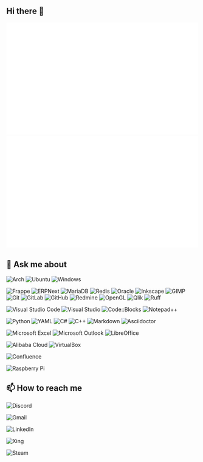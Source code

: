 ## Hi there 👋

<!--
**Mutantpenguin/Mutantpenguin** is a ✨ _special_ ✨ repository because its `README.md` (this file) appears on your GitHub profile.

Here are some ideas to get you started:

- 🔭 I’m currently working on ...
- 🌱 I’m currently learning ...
- 👯 I’m looking to collaborate on ...
- 🤔 I’m looking for help with ...
- 💬 Ask me about ...
- 📫 How to reach me: ...
- 😄 Pronouns: ...
- ⚡ Fun fact: ...
-->

![](https://raw.githubusercontent.com/Mutantpenguin/github-stats/master/generated/overview.svg#gh-dark-mode-only)
![](https://raw.githubusercontent.com/Mutantpenguin/github-stats/master/generated/languages.svg#gh-dark-mode-only)

## 💬 Ask me about

![Arch](https://img.shields.io/badge/Arch%20Linux-1793D1.svg?style=for-the-badge&logo=Arch-Linux&logoColor=white)
![Ubuntu](https://img.shields.io/badge/Ubuntu-E95420.svg?style=for-the-badge&logo=Ubuntu&logoColor=white)
![Windows](https://img.shields.io/badge/Windows-0078D4.svg?style=for-the-badge&logo=Windows&logoColor=white)

![Frappe](https://img.shields.io/badge/Frappe-0089FF.svg?style=for-the-badge&logo=Frappe&logoColor=white)
![ERPNext](https://img.shields.io/badge/ERPNext-0089FF.svg?style=for-the-badge&logo=ERPNext&logoColor=white)
![MariaDB](https://img.shields.io/badge/MariaDB-003545.svg?style=for-the-badge&logo=MariaDB&logoColor=white)
![Redis](https://img.shields.io/badge/Redis-FF4438.svg?style=for-the-badge&logo=Redis&logoColor=white)
![Oracle](https://img.shields.io/badge/Oracle-F80000.svg?style=for-the-badge&logo=Oracle&logoColor=white)
![Inkscape](https://img.shields.io/badge/Inkscape-000000.svg?style=for-the-badge&logo=Inkscape&logoColor=white)
![GIMP](https://img.shields.io/badge/GIMP-5C5543.svg?style=for-the-badge&logo=GIMP&logoColor=white)
![Git](https://img.shields.io/badge/Git-F05032.svg?style=for-the-badge&logo=Git&logoColor=white)
![GitLab](https://img.shields.io/badge/GitLab-FC6D26.svg?style=for-the-badge&logo=GitLab&logoColor=white)
![GitHub](https://img.shields.io/badge/GitHub-181717.svg?style=for-the-badge&logo=GitHub&logoColor=white)
![Redmine](https://img.shields.io/badge/Redmine-B32024.svg?style=for-the-badge&logo=Redmine&logoColor=white)
![OpenGL](https://img.shields.io/badge/OpenGL-5586A4.svg?style=for-the-badge&logo=OpenGL&logoColor=white)
![Qlik](https://img.shields.io/badge/Qlik-009848.svg?style=for-the-badge&logo=Qlik&logoColor=white)
![Ruff](https://img.shields.io/badge/Ruff-D7FF64.svg?style=for-the-badge&logo=ruff&logoColor=black)

![Visual Studio Code](https://img.shields.io/badge/Visual%20Studio%20Code-007ACC.svg?style=for-the-badge&logo=Visual-Studio-Code&logoColor=white)
![Visual Studio](https://img.shields.io/badge/Visual%20Studio-5C2D91.svg?style=for-the-badge&logo=Visual-Studio&logoColor=white)
![Code::Blocks](https://img.shields.io/badge/Code::Blocks-41AD48.svg?style=for-the-badge&logo=Code::Blocks&logoColor=white)
![Notepad++](https://img.shields.io/badge/Notepad++-90E59A.svg?style=for-the-badge&logo=Notepad%2B%2B&logoColor=black)

![Python](https://img.shields.io/badge/Python-3776AB.svg?style=for-the-badge&logo=Python&logoColor=white)
![YAML](https://img.shields.io/badge/YAML-CB171E.svg?style=for-the-badge&logo=YAML&logoColor=white)
![C#](https://img.shields.io/badge/C%23-512BD4.svg?style=for-the-badge&logo=C%23&logoColor=white)
![C++](https://img.shields.io/badge/C++-00599C.svg?style=for-the-badge&logo=C++&logoColor=white)
![Markdown](https://img.shields.io/badge/Markdown-000000.svg?style=for-the-badge&logo=Markdown&logoColor=white)
![Asciidoctor](https://img.shields.io/badge/Asciidoctor-E40046.svg?style=for-the-badge&logo=Asciidoctor&logoColor=white)

![Microsoft Excel](https://img.shields.io/badge/Microsoft%20Excel-217346.svg?style=for-the-badge&logo=Microsoft-Excel&logoColor=white)
![Microsoft Outlook](https://img.shields.io/badge/Microsoft%20Outlook-0078D4.svg?style=for-the-badge&logo=Microsoft-Outlook&logoColor=white)
![LibreOffice](https://img.shields.io/badge/LibreOffice-18A303.svg?style=for-the-badge&logo=LibreOffice&logoColor=white)

![Alibaba Cloud](https://img.shields.io/badge/Alibaba%20Cloud-FF6A00.svg?style=for-the-badge&logo=Alibaba-Cloud&logoColor=white)
![VirtualBox](https://img.shields.io/badge/VirtualBox-183A61.svg?style=for-the-badge&logo=VirtualBox&logoColor=white)

![Confluence](https://img.shields.io/badge/Confluence-172B4D.svg?style=for-the-badge&logo=Confluence&logoColor=white)

![Raspberry Pi](https://img.shields.io/badge/Raspberry%20Pi-A22846.svg?style=for-the-badge&logo=Raspberry-Pi&logoColor=white)

## 📫 How to reach me
![Discord](https://img.shields.io/badge/Discord-5865F2.svg?style=for-the-badge&logo=Discord&logoColor=white)

![Gmail](https://img.shields.io/badge/Gmail-EA4335.svg?style=for-the-badge&logo=Gmail&logoColor=white)

![LinkedIn](https://img.shields.io/badge/LinkedIn-0A66C2.svg?style=for-the-badge&logo=LinkedIn&logoColor=white)

![Xing](https://img.shields.io/badge/Xing-006567.svg?style=for-the-badge&logo=Xing&logoColor=white)

![Steam](https://img.shields.io/badge/Steam-000000.svg?style=for-the-badge&logo=Steam&logoColor=white)
